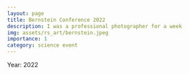 ```yaml
---
layout: page
title: Bernstein Conference 2022
description: I was a professional photographer for a week
img: assets/rs_art/bernstein.jpeg
importance: 1
category: science event
---
```


Year: 2022